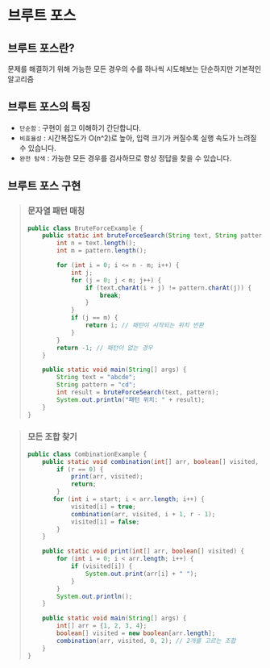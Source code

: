 # 브루트 포스

## 브루트 포스란?
문제를 해결하기 위해 가능한 모든 경우의 수를 하나씩 시도해보는 단순하지만 기본적인 알고리즘

## 브루트 포스의 특징
- `단순함` : 구현이 쉽고 이해하기 간단합니다.
- `비효율성` : 시간복잡도가 O(n^2)로 높아, 입력 크기가 커질수록 실행 속도가 느려질 수 있습니다.
- `완전 탐색` : 가능한 모든 경우를 검사하므로 항상 정답을 찾을 수 있습니다.

## 브루트 포스 구현

> ### 문자열 패턴 매칭
> ```java
> public class BruteForceExample {
>     public static int bruteForceSearch(String text, String pattern) {
>         int n = text.length();
>         int m = pattern.length();
> 
>         for (int i = 0; i <= n - m; i++) {
>             int j;
>             for (j = 0; j < m; j++) {
>                 if (text.charAt(i + j) != pattern.charAt(j)) {
>                     break;
>                 }
>             }
>             if (j == m) {
>                 return i; // 패턴이 시작되는 위치 반환
>             }
>         }
>         return -1; // 패턴이 없는 경우
>     }
> 
>     public static void main(String[] args) {
>         String text = "abcde";
>         String pattern = "cd";
>         int result = bruteForceSearch(text, pattern);
>         System.out.println("패턴 위치: " + result);
>     }
> }
> ```

> ### 모든 조합 찾기
> ```java
> public class CombinationExample {
>     public static void combination(int[] arr, boolean[] visited, int start, int r) {
>         if (r == 0) {
>             print(arr, visited);
>             return;
>         }
>        for (int i = start; i < arr.length; i++) {
>             visited[i] = true;
>             combination(arr, visited, i + 1, r - 1);
>             visited[i] = false;
>         }
>     }
> 
>     public static void print(int[] arr, boolean[] visited) {
>         for (int i = 0; i < arr.length; i++) {
>             if (visited[i]) {
>                 System.out.print(arr[i] + " ");
>             }
>         }
>         System.out.println();
>     }
> 
>     public static void main(String[] args) {
>         int[] arr = {1, 2, 3, 4};
>         boolean[] visited = new boolean[arr.length];
>         combination(arr, visited, 0, 2); // 2개를 고르는 조합
>     }
> }
> ```
